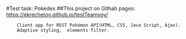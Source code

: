 #Test task: Pokedex
##This project on Githab pages:
    https://ekrechetov.github.io/testTeamvoy/

        Client app for REST Pokémon API(HTML, CSS, Java Script, Ajax).
        Adaptive styling,  elements filter.
